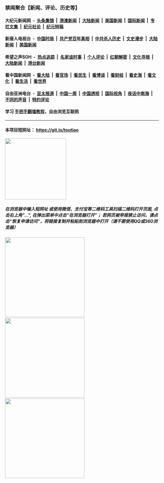 ### 禁闻聚合【新闻、评论、历史等】

#### 大纪元新闻网 &nbsp;-&nbsp; [头条集锦](indexes/E头条集锦.md?t=02151555) &nbsp;|&nbsp; [港澳新闻](indexes/E港澳新闻.md?t=02151555)  &nbsp;|&nbsp; [大陆新闻](indexes/E大陆新闻.md?t=02151555) &nbsp;|&nbsp; [美国新闻](indexes/E美国新闻.md?t=02151555) &nbsp;|&nbsp; [国际新闻](indexes/E国际新闻.md?t=02151555) &nbsp;|&nbsp; [专栏文集](indexes/E专栏文集.md?t=02151555) &nbsp;|&nbsp; [纪元社论](indexes/E纪元社论.md?t=02151555) &nbsp;|&nbsp; [纪元特稿](indexes/E纪元特稿.md?t=02151555) 

#### 新唐人电视台 &nbsp;-&nbsp; [中国时局](indexes/N中国时局.md?t=02151555) &nbsp;|&nbsp; [共产党百年真相](indexes/N共产党百年真相.md?t=02151555) &nbsp;|&nbsp; [中共杀人历史](indexes/N中共杀人历史.md?t=02151555) &nbsp;|&nbsp; [文史漫步](indexes/N文史漫步.md?t=02151555) &nbsp;|&nbsp; [大陆新闻](indexes/N大陆新闻.md?t=02151555) &nbsp;|&nbsp; [美国新闻](indexes/N美国新闻.md?t=02151555)

#### 希望之声SOH &nbsp;-&nbsp; [热点追踪](indexes/H热点追踪.md?t=02151555) &nbsp;|&nbsp; [名家谈时事](indexes/H名家谈时事.md?t=02151555) &nbsp;|&nbsp; [个人评论](indexes/H个人评论.md?t=02151555)  &nbsp;|&nbsp; [红朝解密](indexes/H红朝解密.md?t=02151555) &nbsp;|&nbsp; [文化寻根](indexes/H文化寻根.md?t=02151555) &nbsp;|&nbsp; [大陆新闻](indexes/H大陆新闻.md?t=02151555) &nbsp;|&nbsp; [港台新闻](indexes/H港台新闻.md?t=02151555)

#### 看中国新闻网 &nbsp;-&nbsp; [看大陆](indexes/S看大陆.md?t=02151555) &nbsp;|&nbsp; [看官场](indexes/S看官场.md?t=02151555) &nbsp;|&nbsp; [看民生](indexes/S看民生.md?t=02151555)  &nbsp;|&nbsp; [看博谈](indexes/S看博谈.md?t=02151555) &nbsp;|&nbsp; [看财经](indexes/S看财经.md?t=02151555) &nbsp;|&nbsp; [看史海](indexes/S看史海.md?t=02151555) &nbsp;|&nbsp; [看文化](indexes/S看文化.md?t=02151555) &nbsp;|&nbsp; [看生活](indexes/S看生活.md?t=02151555) &nbsp;|&nbsp; [看世界](indexes/S看世界.md?t=02151555)

#### 自由亚洲电台 &nbsp;-&nbsp; [亚太报道](indexes/R亚太报道.md?t=02151555) &nbsp;|&nbsp; [中国一周](indexes/R中国一周.md?t=02151555) &nbsp;|&nbsp; [中国透视](indexes/R中国透视.md?t=02151555)  &nbsp;|&nbsp; [国际视角](indexes/R国际视角.md?t=02151555) &nbsp;|&nbsp; [夜话中南海](indexes/R夜话中南海.md?t=02151555) &nbsp;|&nbsp; [不同的声音](indexes/R不同的声音.md?t=02151555) &nbsp;|&nbsp; [特约评论](indexes/R特约评论.md?t=02151555)

#### 学习 [手把手翻墙教程](https://github.com/gfw-breaker/guides/wiki)，自由浏览互联网

----

#### 本项目短网址： https://git.io/toutiao
<img src="https://raw.githubusercontent.com/gfw-breaker/banned-news/master/scripts/img/qr.png" width="200px"/>  

##### 在浏览器中输入短网址 或使用微信、支付宝等二维码工具扫描二维码打开页面, 点击右上角"...", 在弹出菜单中点击“在浏览器打开”； 若网页被举报禁止访问，请点击“恢复申请访问”，将链接复制并粘贴到浏览器中打开（请不要使用QQ或360浏览器）

<img src="https://raw.githubusercontent.com/gfw-breaker/banned-news/master/scripts/img/1.png" width="260px"/> &nbsp; <img src="https://raw.githubusercontent.com/gfw-breaker/banned-news/master/scripts/img/2.png" width="260px"/> &nbsp; <img src="https://raw.githubusercontent.com/gfw-breaker/banned-news/master/scripts/img/3.png" width="260px"/>
